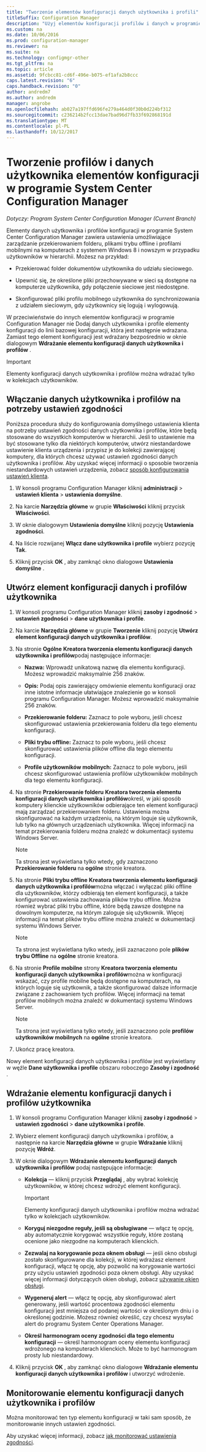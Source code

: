 ```yaml
---
title: "Tworzenie elementów konfiguracji danych użytkownika i profili"
titleSuffix: Configuration Manager
description: "Użyj elementów konfiguracji profilów i danych w programie System Center Configuration Manager do zarządzania Przekierowanie folderu, plikami trybu offline i profilami mobilnymi."
ms.custom: na
ms.date: 10/06/2016
ms.prod: configuration-manager
ms.reviewer: na
ms.suite: na
ms.technology: configmgr-other
ms.tgt_pltfrm: na
ms.topic: article
ms.assetid: 9fcbcc81-cd6f-496e-b075-ef1afa2b8ccc
caps.latest.revision: "6"
caps.handback.revision: "0"
author: andredm7
ms.author: andredm
manager: angrobe
ms.openlocfilehash: ab027a197ffd696fe279a464d0f30b0d224bf312
ms.sourcegitcommit: c236214b2fcc13dae7bad96d7fb33f692868191d
ms.translationtype: MT
ms.contentlocale: pl-PL
ms.lasthandoff: 10/12/2017
---
```

# <a name="create-user-data-and-profiles-configuration-items-in-system-center-configuration-manager"></a>Tworzenie profilów i danych użytkownika elementów konfiguracji w programie System Center Configuration Manager

*Dotyczy: Program System Center Configuration Manager (Current Branch)*

Elementy danych użytkownika i profilów konfiguracji w programie System Center Configuration Manager zawiera ustawienia umożliwiające zarządzanie przekierowaniem folderu, plikami trybu offline i profilami mobilnymi na komputerach z systemem Windows 8 i nowszym w przypadku użytkowników w hierarchii. Możesz na przykład:  

-   Przekierować folder dokumentów użytkownika do udziału sieciowego.  

-   Upewnić się, że określone pliki przechowywane w sieci są dostępne na komputerze użytkownika, gdy połączenie sieciowe jest niedostępne.  

-   Skonfigurować pliki profilu mobilnego użytkownika do synchronizowania z udziałem sieciowym, gdy użytkownicy się logują i wylogowują.  

 W przeciwieństwie do innych elementów konfiguracji w programie Configuration Manager nie Dodaj danych użytkownika i profile elementy konfiguracji do linii bazowej konfiguracji, która jest następnie wdrażana. Zamiast tego element konfiguracji jest wdrażany bezpośrednio w oknie dialogowym **Wdrażanie elementu konfiguracji danych użytkownika i profilów** .  

> [!IMPORTANT]  
>  Elementy konfiguracji danych użytkownika i profilów można wdrażać tylko w kolekcjach użytkowników.  

## <a name="enable-user-data-and-profiles-for-compliance-settings"></a>Włączanie danych użytkownika i profilów na potrzeby ustawień zgodności  
 Poniższa procedura służy do konfigurowania domyślnego ustawienia klienta na potrzeby ustawień zgodności danych użytkownika i profilów, które będą stosowane do wszystkich komputerów w hierarchii. Jeśli to ustawienie ma być stosowane tylko dla niektórych komputerów, utwórz niestandardowe ustawienie klienta urządzenia i przypisz je do kolekcji zawierającej komputery, dla których chcesz używać ustawień zgodności danych użytkownika i profilów. Aby uzyskać więcej informacji o sposobie tworzenia niestandardowych ustawień urządzenia, zobacz [sposób konfigurowania ustawień klienta](../../core/clients/deploy/configure-client-settings.md).  

1.  W konsoli programu Configuration Manager kliknij **administracji** > **ustawień klienta** > **ustawienia domyślne**.  

4.  Na karcie **Narzędzia główne** w grupie **Właściwości** kliknij przycisk **Właściwości**.  

5.  W oknie dialogowym **Ustawienia domyślne** kliknij pozycję **Ustawienia zgodności**.  

6.  Na liście rozwijanej **Włącz dane użytkownika i profile** wybierz pozycję **Tak**.  

7.  Kliknij przycisk **OK** , aby zamknąć okno dialogowe **Ustawienia domyślne** .  

## <a name="create-a-user-data-and-profiles-configuration-item"></a>Utwórz element konfiguracji danych i profilów użytkownika  

1.  W konsoli programu Configuration Manager kliknij **zasoby i zgodność** > **ustawień zgodności** > **dane użytkownika i profile**.  

3.  Na karcie **Narzędzia główne** w grupie **Tworzenie** kliknij pozycję **Utwórz element konfiguracji danych użytkownika i profilów**.  

4.  Na stronie **Ogólne** **Kreatora tworzenia elementu konfiguracji danych użytkownika i profilów**podaj następujące informacje:  

    -   **Nazwa:** Wprowadź unikatową nazwę dla elementu konfiguracji. Możesz wprowadzić maksymalnie 256 znaków.  

    -   **Opis:** Podaj opis zawierający omówienie elementu konfiguracji oraz inne istotne informacje ułatwiające znalezienie go w konsoli programu Configuration Manager. Możesz wprowadzić maksymalnie 256 znaków.  

    -   **Przekierowanie folderu:** Zaznacz to pole wyboru, jeśli chcesz skonfigurować ustawienia przekierowania folderu dla tego elementu konfiguracji.  

    -   **Pliki trybu offline:** Zaznacz to pole wyboru, jeśli chcesz skonfigurować ustawienia plików offline dla tego elementu konfiguracji.  

    -   **Profile użytkowników mobilnych:** Zaznacz to pole wyboru, jeśli chcesz skonfigurować ustawienia profilów użytkowników mobilnych dla tego elementu konfiguracji.  

5.  Na stronie **Przekierowanie folderu** **Kreatora tworzenia elementu konfiguracji danych użytkownika i profilów**określ, w jaki sposób komputery klienckie użytkowników odbierające ten element konfiguracji mają zarządzać przekierowaniem folderu. Ustawienia można skonfigurować na każdym urządzeniu, na którym loguje się użytkownik, lub tylko na głównych urządzeniach użytkownika. Więcej informacji na temat przekierowania folderu można znaleźć w dokumentacji systemu Windows Server.  

    > [!NOTE]  
    >  Ta strona jest wyświetlana tylko wtedy, gdy zaznaczono **Przekierowanie folderu** na **ogólne** stronie kreatora.  

6.  Na stronie **Pliki trybu offline** **Kreatora tworzenia elementu konfiguracji danych użytkownika i profilów**można włączać i wyłączać pliki offline dla użytkowników, którzy odbierają ten element konfiguracji, a także konfigurować ustawienia zachowania plików trybu offline. Można również wybrać pliki trybu offline, które będą zawsze dostępne na dowolnym komputerze, na którym zaloguje się użytkownik. Więcej informacji na temat plików trybu offline można znaleźć w dokumentacji systemu Windows Server.  

    > [!NOTE]  
    >  Ta strona jest wyświetlana tylko wtedy, jeśli zaznaczono pole **plików trybu Offline** na **ogólne** stronie kreatora.  

7.  Na stronie **Profile mobilne** strony **Kreatora tworzenia elementu konfiguracji danych użytkownika i profilów**można w konfiguracji wskazać, czy profile mobilne będą dostępne na komputerach, na których loguje się użytkownik, a także skonfigurować dalsze informacje związane z zachowaniem tych profilów. Więcej informacji na temat profilów mobilnych można znaleźć w dokumentacji systemu Windows Server.  

    > [!NOTE]  
    >  Ta strona jest wyświetlana tylko wtedy, jeśli zaznaczono pole **profilów użytkowników mobilnych** na **ogólne** stronie kreatora.  

8.  Ukończ pracę kreatora.  

 Nowy element konfiguracji danych użytkownika i profilów jest wyświetlany w węźle **Dane użytkownika i profile** obszaru roboczego **Zasoby i zgodność** .  

## <a name="deploy-a-user-data-and-profiles-configuration-item"></a>Wdrażanie elementu konfiguracji danych i profilów użytkownika  

1.  W konsoli programu Configuration Manager kliknij **zasoby i zgodność** > **ustawień zgodności** > **dane użytkownika i profile**.  

3.  Wybierz element konfiguracji danych użytkownika i profilów, a następnie na karcie **Narzędzia główne** w grupie **Wdrażanie** kliknij pozycję **Wdróż**.  

4.  W oknie dialogowym **Wdrażanie elementu konfiguracji danych użytkownika i profilów** podaj następujące informacje:  

    -   **Kolekcja** — kliknij przycisk **Przeglądaj** , aby wybrać kolekcję użytkowników, w której chcesz wdrożyć element konfiguracji.  

        > [!IMPORTANT]  
        >  Elementy konfiguracji danych użytkownika i profilów można wdrażać tylko w kolekcjach użytkowników.  

    -   **Koryguj niezgodne reguły, jeśli są obsługiwane** — włącz tę opcję, aby automatycznie korygować wszystkie reguły, które zostaną ocenione jako niezgodne na komputerach klienckich.  

    -   **Zezwalaj na korygowanie poza oknem obsługi** — jeśli okno obsługi zostało skonfigurowane dla kolekcji, w której wdrażasz element konfiguracji, włącz tę opcję, aby pozwolić na korygowanie wartości przy użyciu ustawień zgodności poza oknem obsługi. Aby uzyskać więcej informacji dotyczących okien obsługi, zobacz [używanie okien obsługi](../../core/clients/manage/collections/use-maintenance-windows.md).  

    -   **Wygeneruj alert** — włącz tę opcję, aby skonfigurować alert generowany, jeśli wartość procentowa zgodności elementu konfiguracji jest mniejsza od podanej wartości w określonym dniu i o określonej godzinie. Możesz również określić, czy chcesz wysyłać alert do programu System Center Operations Manager.  

    -   **Określ harmonogram oceny zgodności dla tego elementu konfiguracji** — określ harmonogram oceny elementu konfiguracji wdrożonego na komputerach klienckich. Może to być harmonogram prosty lub niestandardowy.  

5.  Kliknij przycisk **OK** , aby zamknąć okno dialogowe **Wdrażanie elementu konfiguracji danych użytkownika i profilów** i utworzyć wdrożenie.  

## <a name="monitor-a-user-data-and-profiles-configuration-item"></a>Monitorowanie elementu konfiguracji danych użytkownika i profilów  
 Można monitorować ten typ elementu konfiguracji w taki sam sposób, że monitorowanie innych ustawień zgodności.  

 Aby uzyskać więcej informacji, zobacz [jak monitorować ustawienia zgodności](../../compliance/deploy-use/monitor-compliance-settings.md).  
